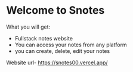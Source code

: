 # Welcome to Snotes

What you will get: 
- Fullstack notes website
- You can access your notes from any platform
- you can create, delete, edit your notes

Website url- https://snotes00.vercel.app/